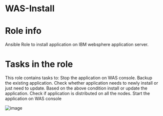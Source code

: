 # WAS-Install
# Role info

Ansible Role to install application on IBM websphere application server.

# Tasks in the role

This role contains tasks to:
Stop the application on WAS console.
Backup the existing application.
Check whether application needs to newly install or just need to update.
Based on the above condition install or update the application.
Check if application is distributed on all the nodes.
Start the application on WAS console

![image](https://user-images.githubusercontent.com/78317929/118358903-8e317c00-b59e-11eb-9f76-b8204269193f.png)

